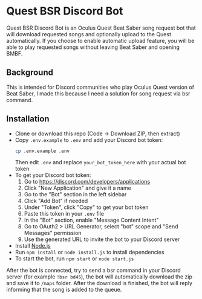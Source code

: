 # Quest BSR Discord Bot
Quest BSR Discord Bot is an Oculus Quest Beat Saber song request bot that will download requested songs and optionally upload to the Quest automatically. If you choose to enable automatic upload feature, you will be able to play requested songs without leaving Beat Saber and opening BMBF.


## Background
This is intended for Discord communities who play Oculus Quest version of Beat Saber, I made this because I need a solution for song request via bsr command.

## Installation
- Clone or download this repo (Code -> Download ZIP, then extract)
- Copy `.env.example` to `.env` and add your Discord bot token:
  ```bash
  cp .env.example .env
  ```
  Then edit `.env` and replace `your_bot_token_here` with your actual bot token
- To get your Discord bot token:
  1. Go to https://discord.com/developers/applications
  2. Click "New Application" and give it a name
  3. Go to the "Bot" section in the left sidebar
  4. Click "Add Bot" if needed
  5. Under "Token", click "Copy" to get your bot token
  6. Paste this token in your `.env` file
  7. In the "Bot" section, enable "Message Content Intent"
  8. Go to OAuth2 > URL Generator, select "bot" scope and "Send Messages" permission
  9. Use the generated URL to invite the bot to your Discord server
- Install [Node.js](https://nodejs.org/en/download/)
- Run `npm install` or `node install.js` to install dependencies
- To start the bot, run `npm start` or `node start.js`

After the bot is connected, try to send a bsr command in your Discord server (for example `!bsr bd45`), the bot will automatically download the zip and save it to `/maps` folder. After the download is finished, the bot will reply informing that the song is added to the queue.
